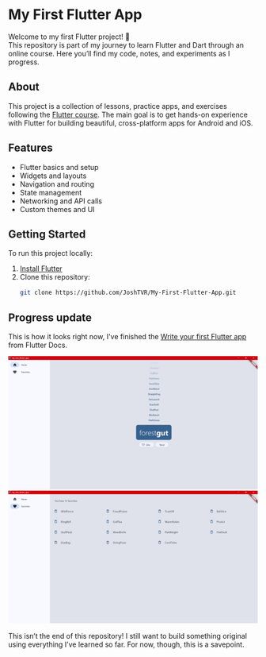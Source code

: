 # My First Flutter App

Welcome to my first Flutter project! 🚀  
This repository is part of my journey to learn Flutter and Dart through an online course. Here you’ll find my code, notes, and experiments as I progress.

## About

This project is a collection of lessons, practice apps, and exercises following the [Flutter course](https://flutter.dev/docs/get-started/codelab).
The main goal is to get hands-on experience with Flutter for building beautiful, cross-platform apps for Android and iOS.

## Features

- Flutter basics and setup
- Widgets and layouts
- Navigation and routing
- State management
- Networking and API calls
- Custom themes and UI

## Getting Started

To run this project locally:

1. [Install Flutter](https://docs.flutter.dev/get-started/install)
2. Clone this repository:
   ```bash
   git clone https://github.com/JoshTVR/My-First-Flutter-App.git
   ```

## Progress update

This is how it looks right now, I've finished the [Write your first Flutter app](https://docs.flutter.dev/get-started/codelab) from Flutter Docs.

![ScreenFlutterApp](/imgs/ScreenFlutterApp.png)
![ScreenFlutterFavorites](/imgs/ScreenFlutterFavorites.png)

This isn’t the end of this repository! I still want to build something original using everything I’ve learned so far. For now, though, this is a savepoint.
